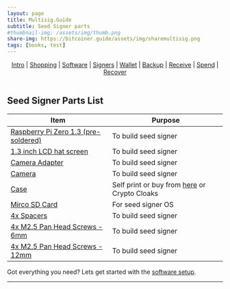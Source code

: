 ```yaml
---
layout: page
title: Multisig.Guide 
subtitle: Seed Signer parts
#thumbnail-img: /assets/img/thumb.png
share-img: https://bitcoiner.guide/assets/img/sharemultisig.png
tags: [books, test]
---
```



<p align="center">
  <a href="/multisig/intro">Intro</a> |
  <a href="/multisig/shopping">Shopping</a> |
  <a href="/multisig/software">Software</a> |
  <a href="/multisig/signers">Signers</a> |
  <a href="/multisig/wallet">Wallet</a> |
  <a href="/multisig/backup">Backup</a> |
  <a href="/multisig/receive">Receive</a> |
  <a href="/multisig/spend">Spend</a> |
  <a href="/multisig/recover">Recover</a> 
  <br><br>
</p>


## Seed Signer Parts List


| Item                 | Purpose                                |  
| ---------------------|-----------------------------------------------|
| [Raspberry Pi Zero 1.3 (pre-soldered)](https://uk.pi-supply.com/products/raspberry-pi-zero-v1-3-soldered-header)  | To build seed signer   |
| [1.3 inch LCD hat screen](https://www.waveshare.com/wiki/1.3inch_LCD_HAT) | To build seed signer   |
| [Camera Adapter](https://thepihut.com/products/raspberry-pi-zero-camera-adapter?variant=20123218500) | To build seed signer   |
| [Camera](https://www.joom.com/en/products/5d1c17d88b2c370101d9ec31) | To build seed signer |
| [Case](https://github.com/SeedSigner/seedsigner/tree/main/Orange_Pill) | Self print or buy from [here](https://t.me/daz21) or Crypto Cloaks  |
| [Mirco SD Card](https://www.amazon.com/SanDisk-Ultra-SDSQUNS-016G-GN3MN-UHS-I-microSDHC/dp/B074B4P7KD/ref=sr_1_6?dchild=1&keywords=sandisk+micro+sd+card+16gb&qid=1619637630&sr=8-6) | For seed signer OS |
| [4x Spacers](https://shop.pimoroni.com/products/brass-m2-5-standoffs-for-pi-hats-black-plated-pack-of-2?variant=1211730241&currency=GBP&utm_source=google&utm_medium=cpc&utm_campaign=google+shopping?utm_source=google&utm_medium=surfaces&utm_campaign=shopping&gclid=EAIaIQobChMIqsPDwdam8AIVkcLtCh0v-gBLEAQYBCABEgJFI_D_BwE) | To build seed signer |
| [4x M2.5 Pan Head Screws - 6mm](https://www.trfastenings.com/products/catalogue/screws-and-bolts/Machine-Screws/Pan-Head/Cross-Recess-H-Drive/TR00009517-100) | To build seed signer |
| [4x M2.5 Pan Head Screws - 12mm](https://www.trfastenings.com/products/catalogue/screws-and-bolts/Machine-Screws/Pan-Head/Cross-Recess-H-Drive/TR00009509-100) | To build seed signer |


Got everything you need? Lets get started with the [software setup](/multisig/software).

***
